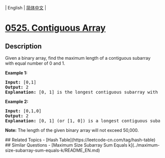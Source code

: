 
| English | [简体中文](README.md) |
# [0525. Contiguous Array](https://leetcode-cn.com/problems/contiguous-array/)
## Description
<p>Given a binary array, find the maximum length of a contiguous subarray with equal number of 0 and 1. </p>


<p><b>Example 1:</b><br />
<pre>
<b>Input:</b> [0,1]
<b>Output:</b> 2
<b>Explanation:</b> [0, 1] is the longest contiguous subarray with equal number of 0 and 1.
</pre>
</p>

<p><b>Example 2:</b><br />
<pre>
<b>Input:</b> [0,1,0]
<b>Output:</b> 2
<b>Explanation:</b> [0, 1] (or [1, 0]) is a longest contiguous subarray with equal number of 0 and 1.
</pre>
</p>

<p><b>Note:</b>
The length of the given binary array will not exceed 50,000.
</p>
## Related Topics
- [Hash Table](https://leetcode-cn.com/tag/hash-table)
## Similar Questions
- [Maximum Size Subarray Sum Equals k](../maximum-size-subarray-sum-equals-k/README_EN.md)
